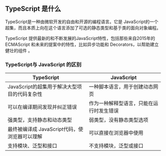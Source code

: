 ## TypeScript 是什么

TypeScript是一种由微软开发的自由和开源的编程语言。它是 JavaScript的一个超集，而且本质上向在这个语言添加了可选的静态类型和基于类的面向对象编程。

TypeScript 提供最新的和不断发展的JavaScript特性，包括那些来自2015年的 ECMAScript 和未来的提案中的特性，比如异步功能和 Decorators，以帮助建立健壮的组件  。

### TypeScript与 JavaScript 的区别

| TypeScript | JavaScript | 
|-------|-------|
| JavaScript的超集用于解决大型项目的代码复杂性 | 一种脚本语言，用于创建动态网页 |
| 可以在编译期间发现并纠正错误 | 作为一种解释型语言，只能在运行时发生错误 |
| 强类型，支持静态和动态类型 | 弱类型，没有静态类型选项 |
| 最终被编译成 JavaScript代码，使浏览器可以理解 | 可以直接在浏览器中使用 |
| 支持模块、泛型和接口 |不支持模块，泛型或接口 |


